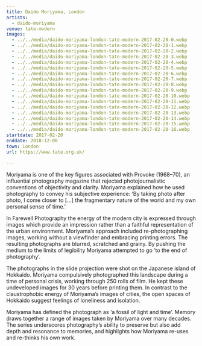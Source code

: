 ```yaml
---
title: Daido Moriyama, London
artists:
  - daido-moriyama
venue: tate-modern
images:
  - ../../media/daido-moriyama-london-tate-modern-2017-02-20-0.webp
  - ../../media/daido-moriyama-london-tate-modern-2017-02-20-1.webp
  - ../../media/daido-moriyama-london-tate-modern-2017-02-20-2.webp
  - ../../media/daido-moriyama-london-tate-modern-2017-02-20-3.webp
  - ../../media/daido-moriyama-london-tate-modern-2017-02-20-4.webp
  - ../../media/daido-moriyama-london-tate-modern-2017-02-20-5.webp
  - ../../media/daido-moriyama-london-tate-modern-2017-02-20-6.webp
  - ../../media/daido-moriyama-london-tate-modern-2017-02-20-7.webp
  - ../../media/daido-moriyama-london-tate-modern-2017-02-20-8.webp
  - ../../media/daido-moriyama-london-tate-modern-2017-02-20-9.webp
  - ../../media/daido-moriyama-london-tate-modern-2017-02-20-10.webp
  - ../../media/daido-moriyama-london-tate-modern-2017-02-20-11.webp
  - ../../media/daido-moriyama-london-tate-modern-2017-02-20-12.webp
  - ../../media/daido-moriyama-london-tate-modern-2017-02-20-13.webp
  - ../../media/daido-moriyama-london-tate-modern-2017-02-20-14.webp
  - ../../media/daido-moriyama-london-tate-modern-2017-02-20-15.webp
  - ../../media/daido-moriyama-london-tate-modern-2017-02-20-16.webp
startdate: 2017-02-20
enddate: 2018-12-08
town: London
url: https://www.tate.org.uk/

---
```


Moriyama is one of the key figures associated with Provoke (1968–70), an influential photography magazine that rejected photojournalistic conventions of objectivity and clarity. Moriyama explained how he used photography to convey his subjective experience: ‘By taking photo after photo, I come closer to [...] the fragmentary nature of the world and my own personal sense of time.’

In Farewell Photography the energy of the modern city is expressed through images which provide an impression rather than a faithful representation of the urban environment. Moriyama’s approach included re-photographing images, working without a viewfinder and embracing printing errors. The resulting photographs are blurred, scratched and grainy. By pushing the medium to the limits of legibility Moriyama attempted to go ‘to the end of photography’.

The photographs in the slide projection were shot on the Japanese island of Hokkaido. Moriyama compulsively photographed this landscape during a time of personal crisis, working through 250 rolls of film. He kept these undeveloped images for 30 years before printing them. In contrast to the claustrophobic energy of Moriyama’s images of cities, the open spaces of Hokkaido suggest feelings of loneliness and isolation.

Moriyama has defined the photograph as ‘a fossil of light and time’. Memory draws together a range of images taken by Moriyama over many decades. The series underscores photography’s ability to preserve but also add depth and resonance to memories, and highlights how Moriyama re-uses and re-thinks his own work.